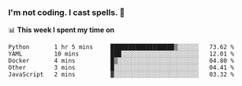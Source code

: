 ### I'm not coding. I cast spells. 🎩

📊 **This week I spent my time on**
<!--START_SECTION:waka-->
```text
Python       1 hr 5 mins     ██████████████████▒░░░░░░   73.62 % 
YAML         10 mins         ███░░░░░░░░░░░░░░░░░░░░░░   12.01 % 
Docker       4 mins          █▒░░░░░░░░░░░░░░░░░░░░░░░   04.80 % 
Other        3 mins          █░░░░░░░░░░░░░░░░░░░░░░░░   04.41 % 
JavaScript   2 mins          ▓░░░░░░░░░░░░░░░░░░░░░░░░   03.32 % 
```
<!--END_SECTION:waka-->
